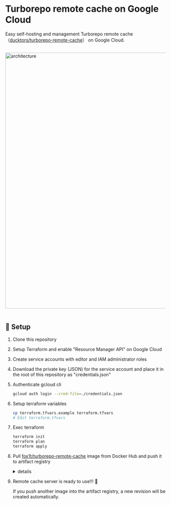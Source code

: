 # Turborepo remote cache on Google Cloud

Easy self-hosting and management Turborepo remote cache（[ducktors/turborepo-remote-cache](https://github.com/ducktors/turborepo-remote-cache)） on Google Cloud.

<img width="800" alt="architecture" src="https://github.com/kj455/turborepo-remote-cache-cr-gcs/assets/38521709/4c256d26-c8ba-46e9-87bd-7f4fe41e652c" style="margin: 16px 0">

## 🚀 Setup
1. Clone this repository
2. Setup Terraform and enable "Resource Manager API" on Google Cloud
3. Create service accounts with editor and IAM administrator roles
4. Download the private key (JSON) for the service account and place it in the root of this repository as "credentials.json"
5. Authenticate gcloud cli
    ```sh
    gcloud auth login --cred-file=./credentials.json
    ```
6. Setup terraform variables
    ```sh
    cp terraform.tfvars.example terraform.tfvars
    # Edit terraform.tfvars
    ```
7. Exec terraform
    ```sh
    terraform init
    terraform plan
    terraform apply
    ```
8. Pull [fox1t/turborepo-remote-cache](https://hub.docker.com/r/fox1t/turborepo-remote-cache) image from Docker Hub and push it to artifact registry

    <details>
    <summary>details</summary>

    ```sh
    # only amd64 image works
    docker pull fox1t/turborepo-remote-cache:(tag)@(digest-of-amd64-image)

    docker tag fox1t/turborepo-remote-cache:(tag)@(digest-of-amd64-image) (artifact-registry-repository-location)/turborepo-remote-cache:(tag)

    docker push (artifact-registry-repository-location)/turborepo-remote-cache:(tag)
    ```
    </details>

10. Remote cache server is ready to use!!! 🚀

    If you push another image into the artifact registry, a new revision will be created automatically.